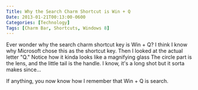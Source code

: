 ```yaml
---
Title: Why the Search Charm Shortcut is Win + Q
Date: 2013-01-21T00:13:00-0600
Categories: [Technology]
Tags: [Charm Bar, Shortcuts, Windows 8]
---
```


Ever wonder why the search charm shortcut key is Win + Q? I think I know why
Microsoft chose this as the shortcut key. Then I looked at the actual letter
"Q." Notice how it kinda looks like a magnifying glass The circle part is the
lens, and the little tail is the handle. I know, it's a long shot but it sorta
makes since...

If anything, you now know how I remember that Win + Q is search.
